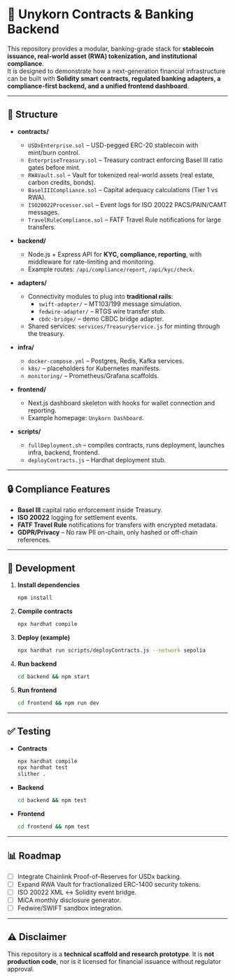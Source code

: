 # 🦄 Unykorn Contracts & Banking Backend

This repository provides a modular, banking-grade stack for **stablecoin issuance, real-world asset (RWA) tokenization, and institutional compliance**.  
It is designed to demonstrate how a next-generation financial infrastructure can be built with **Solidity smart contracts, regulated banking adapters, a compliance-first backend, and a unified frontend dashboard**.

---

## 📂 Structure

- **contracts/**
  - `USDxEnterprise.sol` – USD-pegged ERC-20 stablecoin with mint/burn control.
  - `EnterpriseTreasury.sol` – Treasury contract enforcing Basel III ratio gates before mint.
  - `RWAVault.sol` – Vault for tokenized real-world assets (real estate, carbon credits, bonds).
  - `BaselIIICompliance.sol` – Capital adequacy calculations (Tier 1 vs RWA).
  - `ISO20022Processor.sol` – Event logs for ISO 20022 PACS/PAIN/CAMT messages.
  - `TravelRuleCompliance.sol` – FATF Travel Rule notifications for large transfers.

- **backend/**
  - Node.js + Express API for **KYC, compliance, reporting**, with middleware for rate-limiting and monitoring.
  - Example routes: `/api/compliance/report`, `/api/kyc/check`.

- **adapters/**
  - Connectivity modules to plug into **traditional rails**:
    - `swift-adapter/` – MT103/199 message simulation.
    - `fedwire-adapter/` – RTGS wire transfer stub.
    - `cbdc-bridge/` – demo CBDC bridge adapter.
  - Shared services: `services/TreasuryService.js` for minting through the treasury.

- **infra/**
  - `docker-compose.yml` – Postgres, Redis, Kafka services.
  - `k8s/` – placeholders for Kubernetes manifests.
  - `monitoring/` – Prometheus/Grafana scaffolds.

- **frontend/**
  - Next.js dashboard skeleton with hooks for wallet connection and reporting.
  - Example homepage: `Unykorn Dashboard`.

- **scripts/**
  - `fullDeployment.sh` – compiles contracts, runs deployment, launches infra, backend, frontend.
  - `deployContracts.js` – Hardhat deployment stub.

---

## 🔒 Compliance Features

- **Basel III** capital ratio enforcement inside Treasury.
- **ISO 20022** logging for settlement events.
- **FATF Travel Rule** notifications for transfers with encrypted metadata.
- **GDPR/Privacy** – No raw PII on-chain, only hashed or off-chain references.

---

## 🚀 Development

1. **Install dependencies**

   ```bash
   npm install
   ```

2. **Compile contracts**

   ```bash
   npx hardhat compile
   ```

3. **Deploy (example)**

   ```bash
   npx hardhat run scripts/deployContracts.js --network sepolia
   ```

4. **Run backend**

   ```bash
   cd backend && npm start
   ```

5. **Run frontend**

   ```bash
   cd frontend && npm run dev
   ```

---

## ✅ Testing

* **Contracts**

  ```bash
  npx hardhat compile
  npx hardhat test
  slither .
  ```

* **Backend**

  ```bash
  cd backend && npm test
  ```

* **Frontend**

  ```bash
  cd frontend && npm test
  ```

---

## 📊 Roadmap

* [ ] Integrate Chainlink Proof-of-Reserves for USDx backing.
* [ ] Expand RWA Vault for fractionalized ERC-1400 security tokens.
* [ ] ISO 20022 XML ↔ Solidity event bridge.
* [ ] MiCA monthly disclosure generator.
* [ ] Fedwire/SWIFT sandbox integration.

---

## ⚠️ Disclaimer

This repository is a **technical scaffold and research prototype**.
It is **not production code**, nor is it licensed for financial issuance without regulator approval.

